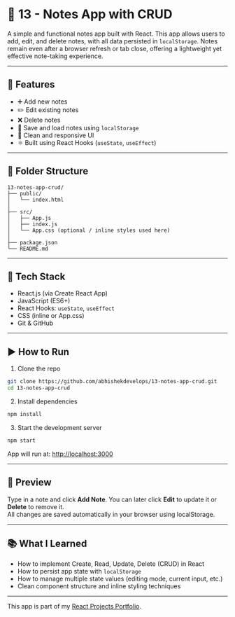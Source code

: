 # 📝 13 - Notes App with CRUD

A simple and functional notes app built with React. This app allows users to add, edit, and delete notes, with all data persisted in `localStorage`. Notes remain even after a browser refresh or tab close, offering a lightweight yet effective note-taking experience.

---

## 🚀 Features

- ➕ Add new notes  
- ✏️ Edit existing notes  
- ❌ Delete notes  
- 💾 Save and load notes using `localStorage`  
- 🎨 Clean and responsive UI  
- ⚛️ Built using React Hooks (`useState`, `useEffect`)  

---

## 📂 Folder Structure

```
13-notes-app-crud/
├── public/
│   └── index.html
│
├── src/
│   ├── App.js
│   ├── index.js
│   └── App.css (optional / inline styles used here)
│
├── package.json
└── README.md
```

---

## 🧠 Tech Stack

- React.js (via Create React App)  
- JavaScript (ES6+)  
- React Hooks: `useState`, `useEffect`  
- CSS (inline or App.css)  
- Git & GitHub  

---

## ▶️ How to Run

1. Clone the repo
```bash
git clone https://github.com/abhishekdevelops/13-notes-app-crud.git
cd 13-notes-app-crud
```

2. Install dependencies
```bash
npm install
```

3. Start the development server
```bash
npm start
```

App will run at: [http://localhost:3000](http://localhost:3000)

---

## 🌟 Preview

Type in a note and click **Add Note**. You can later click **Edit** to update it or **Delete** to remove it.  
All changes are saved automatically in your browser using localStorage.

---

## 📚 What I Learned

- How to implement Create, Read, Update, Delete (CRUD) in React  
- How to persist app state with `localStorage`  
- How to manage multiple state values (editing mode, current input, etc.)  
- Clean component structure and inline styling techniques  

---

This app is part of my [React Projects Portfolio](https://github.com/abhishekdevelops/react-projects-portfolio).
